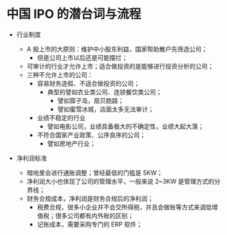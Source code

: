 # 中国 IPO 的潜台词与流程

- 行业制度

  - A 股上市的大原则：维护中小股东利益，国家帮助散户先筛选公司；
    - 但是公司上市以后还是可能摆烂；
  - 可审计的行业才允许上市；适合做投资的是能够进行投资分析的公司；
  - 三种不允许上市的公司：
    - 容易财务造假、不适合做投资的公司；
      - 典型的譬如农业类公司、连锁餐饮类公司；
        - 譬如獐子岛，扇贝跑路；
        - 譬如蜜雪冰城，店面太多无法审计；
    - 业绩不稳定的行业
      - 譬如电影公司，业绩具备极大的不确定性，业绩大起大落；
    - 不符合国家产业政策、公序良序的公司；
      - 譬如房地产行业；

- 净利润标准
  - 暗地里会进行通胀调整；曾经最低的门槛是 5KW；
  - 净利润大小也体现了公司的管理水平，一般来说 2~3KW 是管理方式的分界线；
  - 财务合规成本，净利润是财务合规后的净利润；
    - 税费合规，很多小企业并不会交所得税，并且会做账等方式来调低增值税；很多公司都有内外账的区别；
    - 记账成本，需要采购专门的 ERP 软件；
